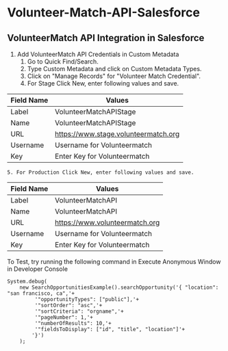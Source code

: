 # Volunteer-Match-API-Salesforce
## VolunteerMatch API Integration in Salesforce


1. Add VolunteerMatch API Credentials in Custom Metadata
	1. Go to Quick Find/Search.
	2. Type Custom Metadata and click on Custom Metadata Types.
	3. Click on "Manage Records" for "Volunteer Match Credential".
	4. For Stage Click New, enter following values and save.

| Field Name | Values |
| --- | --- |
| Label | VolunteerMatchAPIStage |
| Name | VolunteerMatchAPIStage  |
| URL | https://www.stage.volunteermatch.org 
| Username | Username for Volunteermatch |
| Key | Enter Key for Volunteermatch |

	5. For Production Click New, enter following values and save.

| Field Name | Values |
| --- | --- |
| Label | VolunteerMatchAPI 
| Name | VolunteerMatchAPI |
| URL | https://www.volunteermatch.org |
| Username | Username for Volunteermatch |
| Key | Enter Key for Volunteermatch |

			
To Test, try running the following command in Execute Anonymous Window in Developer Console
```
System.debug(
	new SearchOpportunitiesExample().searchOpportunity('{ "location": "san francisco, ca",'+
		 '"opportunityTypes": ["public"],'+
		 '"sortOrder": "asc",'+
		 '"sortCriteria": "orgname",'+
		 '"pageNumber": 1,'+
		 '"numberOfResults": 10,'+
		 '"fieldsToDisplay": ["id", "title", "location"]'+
		'}')
	);
```
